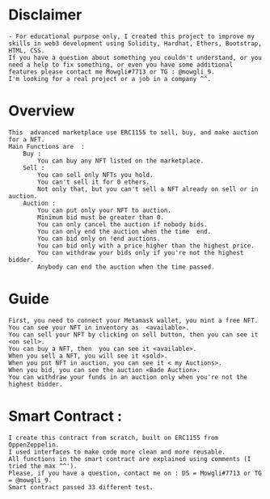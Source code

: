 # Disclaimer

    - For educational purpose only, I created this project to improve my skills in web3 development using Solidity, Hardhat, Ethers, Bootstrap, HTML, CSS.
    If you have a question about something you couldn't understand, or you need a help to fix something, or even you have some additional features please contact me Mowgli#7713 or TG : @mowgli_9.
    I'm looking for a real project or a job in a company ^^.

# Overview

    This  advanced marketplace use ERC1155 to sell, buy, and make auction for a NFT.
    Main Functions are  :
        Buy : 
            You can buy any NFT listed on the marketplace.
        Sell :
            You can sell only NFTs you hold.
            You can't sell it for 0 ethers.
            Not only that, but you can't sell a NFT already on sell or in auction.
        Auction :
            You can put only your NFT to auction.
            Minimum bid must be greater than 0.
            You can only cancel the auction if nobody bids.
            You can only end the auction when the time  end.
            You can bid only on !end auctions.
            You can bid only with a price higher than the highest price.
            You can withdraw your bids only if you're not the highest bidder.
            Anybody can end the auction when the time passed.

# Guide

    First, you need to connect your Metamask wallet, you mint a free NFT.
    You can see your NFT in inventory as  <available>.
    You can sell your NFT by clicking on sell button, then you can see it <on sell>.
    You can buy a NFT, then  you can see it <available>.
    When you sell a NFT, you will see it <sold>.
    When you put NFT in auction, you can see it < my Auctions>.
    When you bid, you can see the auction <Bade Auction>.
    You can withdraw your funds in an auction only when you're not the highest bidder.

# Smart Contract :

    I create this contract from scratch, built on ERC1155 from OppenZeppelin.
    I used interfaces to make code more clean and more reusable.
    All functions in the smart contract are explained using comments (I tried the max ^^').
    Please, if you have a question, contact me on : DS = Mowgli#7713 or TG = @mowgli_9.
    Smart contract passed 33 different test.
